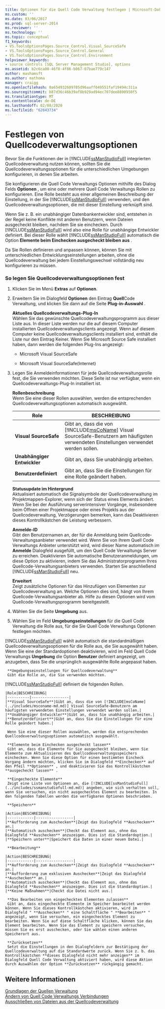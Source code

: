 ```yaml
---
title: Optionen für die Quell Code Verwaltung festlegen | Microsoft-Dokumentation
ms.custom: ''
ms.date: 03/06/2017
ms.prod: sql-server-2014
ms.reviewer: ''
ms.technology: ''
ms.topic: conceptual
f1_keywords:
- VS.ToolsOptionsPages.Source_Control.Visual_SourceSafe
- VS.ToolsOptionsPages.Source_Control.General
- VS.ToolsOptionsPages.Source_Control.Environment
helpviewer_keywords:
- source controls [SQL Server Management Studio], options
ms.assetid: b2c6ca00-46f0-4f86-b067-07bae779c147
author: mashamsft
ms.author: mathoma
manager: craigg
ms.openlocfilehash: 0a654932689785d96aaff049551faf19494c311a
ms.sourcegitcommit: b87d36c46b39af8b929ad94ec707dee8800950f5
ms.translationtype: MT
ms.contentlocale: de-DE
ms.lasthandoff: 02/08/2020
ms.locfileid: "62843734"
---
```

# <a name="set-source-control-options"></a>Festlegen von Quellcodeverwaltungsoptionen
  Bevor Sie die Funktionen der in [!INCLUDE[ssManStudioFull](../includes/ssmanstudiofull-md.md)] integrierten Quellcodeverwaltung nutzen können, sollten Sie die Quellcodeverwaltungsoptionen für die unterschiedlichen Umgebungen konfigurieren, in denen Sie arbeiten.  
  
 Sie konfigurieren die Quell Code Verwaltungs Optionen mithilfe des Dialog Felds **Optionen** , um eine oder mehrere Quell Code Verwaltungs Rollen zu konfigurieren. Eine Rolle besteht aus einer allgemeinen Beschreibung der Einstellung, in der Sie [!INCLUDE[ssManStudioFull](../includes/ssmanstudiofull-md.md)] verwenden, und den Quellcodeverwaltungsoptionen, die mit dieser Einstellung verknüpft sind.  
  
 Wenn Sie z. B. ein unabhängiger Datenbankentwickler sind, entstehen in der Regel keine Konflikte mit anderen Benutzern, wenn Dateien ausgecheckt bleiben, nachdem Sie sie einchecken. Durch [!INCLUDE[ssManStudioFull](../includes/ssmanstudiofull-md.md)] wird also eine Rolle für unabhängige Entwickler definiert. Bei dieser Rolle wählt [!INCLUDE[ssManStudioFull](../includes/ssmanstudiofull-md.md)] automatisch die Option **Elemente beim Einchecken ausgecheckt bleiben aus** .  
  
 Da Sie Rollen definieren und anpassen können, können Sie mit unterschiedlichen Entwicklungseinstellungen arbeiten, ohne die Quellcodeverwaltung bei jedem Einstellungswechsel vollständig neu konfigurieren zu müssen.  
  
### <a name="to-set-source-control-options"></a>So legen Sie Quellcodeverwaltungsoptionen fest  
  
1.  Klicken Sie im Menü **Extras** auf **Optionen**.  
  
2.  Erweitern Sie im Dialogfeld **Optionen** den Eintrag **Quell**Code Verwaltung, und klicken Sie dann auf die Seite **Plug-in-Auswahl** .  
  
     **Aktuelles Quellcodeverwaltungs-Plug-In**  
     Wählen Sie das gewünschte Quellcodeverwaltungsprogramm aus dieser Liste aus. In dieser Liste werden nur die auf diesem Computer installierten Quellcodeverwaltungsclients angezeigt. Wenn auf diesem Computer keine Quellcodeverwaltungsclients installiert sind, enthält die Liste nur den Eintrag Keiner. Wenn Sie Microsoft Source Safe installiert haben, dann werden die folgenden Plug-Ins angezeigt:  
  
    -   Microsoft Visual SourceSafe  
  
    -   Microsoft Visual SourceSafe(Internet)  
  
3.  Legen Sie Anmeldeinformationen für jede Quellcodeverwaltungsrolle fest, die Sie verwenden möchten. Diese Seite ist nur verfügbar, wenn ein Quellcodeverwaltungs-Plug-In installiert ist.  
  
     **Rollenbeschreibung**  
     Wenn Sie eine dieser Rollen auswählen, werden die entsprechenden Quellcodeverwaltungsoptionen automatisch ausgewählt.  
  
    |Role|BESCHREIBUNG|  
    |----------|-----------------|  
    |**Visual SourceSafe**|Gibt an, dass die von [!INCLUDE[msCoName](../includes/msconame-md.md)] Visual SourceSafe-Benutzern am häufigsten verwendeten Einstellungen verwendet werden sollen.|  
    |**Unabhängiger Entwickler**|Gibt an, dass Sie unabhängig arbeiten.|  
    |**Benutzerdefiniert**|Gibt an, dass Sie die Einstellungen für eine Rolle geändert haben.|  
  
     **Statusupdate im Hintergrund**  
     Aktualisiert automatisch die Signalsymbole der Quellcodeverwaltung im Projektmappen-Explorer, wenn sich der Status eines Elements ändert. Wenn Sie bei der Ausführung serverintensiver Vorgänge, insbesondere beim Öffnen einer Projektmappe oder eines Projekts aus der Quellcodeverwaltung, Verzögerungen bemerken, kann das Deaktivieren dieses Kontrollkästchen die Leistung verbessern.  
  
     **Anmelde-ID**  
     Gibt den Benutzernamen an, der für die Anmeldung beim Quellcode-Verwaltungsanbieter verwendet wird. Wenn Sie von Ihrem Quell Code Verwaltungs Anbieter unterstützt wird, wird dieser Name automatisch im **Anmelde** Dialogfeld ausgefüllt, um den Quell Code Verwaltungs Server zu erreichen. Deaktivieren Sie automatische Benutzeranmeldungen, um diese Option zu aktivieren, indem Sie das Administratorprogramm Ihres Quellcode-Verwaltungsanbieters verwenden. Starten Sie anschließend [!INCLUDE[ssManStudioFull](../includes/ssmanstudiofull-md.md)] neu.  
  
     **Erweitert**  
     Zeigt zusätzliche Optionen für das Hinzufügen von Elementen zur Quellcodeverwaltung an. Welche Optionen dies sind, hängt von Ihrem Quellcode-Verwaltungsanbieter ab. Hilfe zu diesen Optionen wird vom Quellcode-Verwaltungsprogramm bereitgestellt.  
  
4.  Wählen Sie die Seite **Umgebung** aus.  
  
5.  Wählen Sie im Feld **Umgebungseinstellungen** für die Quell Code Verwaltung die Rolle aus, für die Sie Quell Code Verwaltungs Optionen festlegen möchten.  
  
     
  [!INCLUDE[ssManStudioFull](../includes/ssmanstudiofull-md.md)] wählt automatisch die standardmäßigen Quellcodeverwaltungsoptionen für die Rolle aus, die Sie ausgewählt haben. Wenn Sie eine der Standardoptionen deaktivieren, wird im Feld Quell Code Verwaltungs **Umgebung** die Option **Benutzer** definiert angezeigt, um anzugeben, dass Sie die ursprünglich ausgewählte Rolle angepasst haben.  
  
     **Umgebungseinstellungen für Quellcodeverwaltung**  
     Gibt die Rolle an, die Sie verwenden möchten. 
  [!INCLUDE[ssManStudioFull](../includes/ssmanstudiofull-md.md)] definiert die folgenden Rollen.  
  
    |Role|BESCHREIBUNG|  
    |----------|-----------------|  
    |**Visual SourceSafe**|Gibt an, dass die von [!INCLUDE[msCoName](../includes/msconame-md.md)] Visual SourceSafe-Benutzern am häufigsten verwendeten Einstellungen verwendet werden sollen.|  
    |**Unabhängiger Entwickler**|Gibt an, dass Sie unabhängig arbeiten.|  
    |**Benutzerdefiniert**|Gibt an, dass Sie die Einstellungen für eine Rolle geändert haben.|  
  
     Wenn Sie eine dieser Rollen auswählen, werden die entsprechenden Quellcodeverwaltungsoptionen automatisch ausgewählt.  
  
     **Elemente beim Einchecken ausgecheckt lassen**  
     Gibt an, dass die Elemente für Sie ausgecheckt bleiben, wenn Sie Elemente zum Aktualisieren des Quellcodeverwaltungsspeichers einchecken. Wenn Sie diese Option für einen bestimmten Eincheck Vorgang ändern möchten, klicken Sie im Dialogfeld **Einchecken** auf den Pfeil **Optionen** , und deaktivieren Sie das Kontrollkästchen **ausgecheckt lassen** .  
  
     **Eingecheckte Elemente**  
     Zeigt eine Liste von Optionen an, die [!INCLUDE[ssManStudioFull](../includes/ssmanstudiofull-md.md)] angeben, wie sich verhalten soll, wenn Sie versuchen, ein nicht ausgechecktes Element zu bearbeiten. In den folgenden Tabellen werden die verfügbaren Optionen beschrieben.  
  
     **Speichern**  
  
    |Action|BESCHREIBUNG|  
    |------------|-----------------|  
    |**Aufforderung zum Auschecken**|Zeigt das Dialogfeld **Auschecken** an.|  
    |**Automatisch auschecken**|Checkt das Element aus, ohne das Dialogfeld **Auschecken** anzuzeigen. Dies ist die Standardoption.|  
    |**Speichern unter**|Speichert die Daten in einer neuen Datei.|  
  
     **Bearbeitung**  
  
    |Action|BESCHREIBUNG|  
    |------------|-----------------|  
    |**Aufforderung zum Auschecken**|Zeigt das Dialogfeld **Auschecken** an.|  
    |**Aufforderung zum exklusiven Auschecken**|Zeigt das Dialogfeld **Auschecken** an.|  
    |**Automatisch auschecken**|Checkt das Element aus, ohne das Dialogfeld **Auschecken** anzuzeigen. Dies ist die Standardoption.|  
    |**Keine Maßnahmen**|Checkt die Datei nicht aus.|  
  
     **Das Bearbeiten von eingecheckten Elementen zulassen**  
     Gibt an, dass eingecheckte Elemente im Speicher bearbeitet werden können. Wenn Sie dieses Kontrollkästchen aktivieren, wird im Dialogfeld " **Auschecken** " eine Schaltfläche " **Bearbeiten** " angezeigt, wenn Sie versuchen, ein eingechecktes Element zu bearbeiten. Wenn Sie auf diese Schaltfläche klicken, können Sie das Element bearbeiten. Wenn Sie das Element zu speichern versuchen, müssen Sie es erst auschecken, oder Sie wählen einen anderen Speicherort aus.  
  
     **Zurücksetzen**  
     Setzt die Einstellungen in den Dialogfeldern zur Bestätigung der Quellcodeverwaltung auf die Standardwerte zurück. Wenn Sie z. b. das Kontrollkästchen **dieses Dialogfeld nicht mehr anzeigen** im Dialogfeld Quell Code Verwaltung aktiviert haben, wird diese Aktion durch Auswählen der Option **Zurücksetzen** rückgängig gemacht.  
  
## <a name="see-also"></a>Weitere Informationen  
 [Grundlagen der Quellen Verwaltung](../../2014/database-engine/source-control-basics.md)   
 [Ändern von Quell Code Verwaltungs Verbindungen](../../2014/database-engine/change-source-control-connections.md)   
 [Ausschließen von Dateien aus der Quellcodeverwaltung](../../2014/database-engine/exclude-files-from-source-control.md)  
  
  
